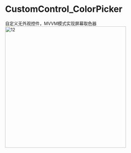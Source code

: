 # CustomControl_ColorPicker
自定义无外观控件，MVVM模式实现屏幕取色器
<img width="392" alt="12" src="https://github.com/dongfuxiang/CustomControl_ColorPicker/assets/160476861/79ddb577-d0d8-4c3f-82b4-936b47745686">

